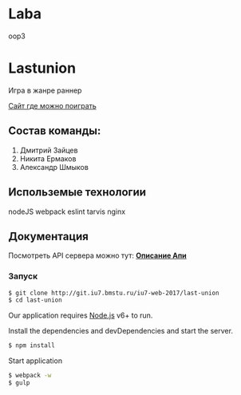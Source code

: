 # Laba
oop3

# Lastunion
Игра в жанре раннер

[Сайт где можно поиграть](https://lastunion.ml)
## Состав команды:
1) Дмитрий Зайцев
2) Никита Ермаков
3) Александр Шмыков

## Использемые технологии
nodeJS
webpack
eslint
tarvis
nginx

## Документация
Посмотреть API сервера можно тут: <a href="https://app.swaggerhub.com/apis/HustonMmmavr/server_api/1.0.0" style="font-weight: bold">Описание Апи</a>

### Запуск
```sh
$ git clone http://git.iu7.bmstu.ru/iu7-web-2017/last-union
$ cd last-union
```

Our application requires [Node.js](https://nodejs.org/) v6+ to run.

Install the dependencies and devDependencies and start the server.

```sh
$ npm install
```
Start application

```sh
$ webpack -w
$ gulp
```
